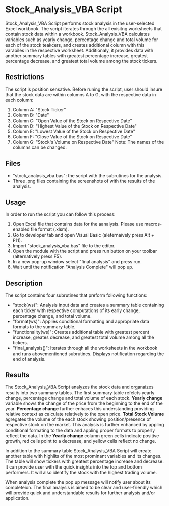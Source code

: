 # Stock_Analysis_VBA Script

Stock_Analysis_VBA Script performs stock analysis in the user-selected Excel workbook. The script iterates through the all exisitng worksheets that contain stock data within a workbook. Stock_Analysis_VBA calculates variables such as yearly change, percentage change and total volume for each of the stock teakcers, and creates additional column with this varabiles in the respective worksheet. Additionaly, it provides data with another summary tables with greatest percentage increase, greatest percentage decrease, and greatest total volume among the stock tickers.

## Restrictions

The script is position sensative. Before runing the script, user should insure that the stock data are within columns A to G, with the respective data in each column:
  1. Column A: "Stock Ticker"
  2. Column B: "Date"
  3. Column C: "Open Value of the Stock on Respective Date"
  4. Column D: "Highest Value of the Stock on Respective Date"
  5. Column E: "Lowest Value of the Stock on Respective Date"
  4. Column F: "Close Value of the Stock on Respective Date"
  6. Column G: "Stock's Volume on Respective Date"
Note: The names of the columns can be changed.

## Files

 - "stock_analysis_vba.bas": the script with the subrutines for the analysis.
 - Three .png files containing the screenshots of with the results of the analysis.

## Usage 

In order to run the script you can follow this process:
  1. Open Excel file that contains data for the aanalysis. Please use macros-enabled file format (.xlsm).
  2. Go to developer tab and open Visual Basic (aleternaively press Alt + F11).
  3. Import "stock_analysis_vba.bas" file to the editor.
  4. Open the module with the script and press run button on your toolbar (alternatively press F5).
  5. In a new pop-up window select "final analysis" and press run.
  6. Wait until the notification "Analysis Complete" will pop up.

## Description

The script contains four subrutines that preform following functions:
  - "stock(ws)": Analysis input data and creates a summary table containing each ticker with respective computations of its early change, percentage change, and total volume.
  - "format(ws)": Applies conditional formatting and appropriate data formats to the summary table.
  - "functionality(ws)": Creates additional table with greatest percent increase, greates decrease, and  greatest total volume among all the tickers.
  - "final_analysis()": Iterates through all the worksheets in the workbook and runs abovementioned subrutines. Displays notification regarding the end of analysis.
    
## Results 
The Stock_Analysis_VBA Script analyzes the stock data and organaizes results into two summary tables. The first summary table refelcts yearly change, percentage change and total volume of each stock. **Yearly change** variable shows the change of the price from the beginning to the end of the year. **Percentage change** further enhaces this understanding providing relative context as calculate relatively to the open price. **Total Stock Volume** agregates the volume of the each stock showing position/presence of respective stock on the market. This analysis is further enhanced by appling conditional formating to the data and appling proper formats to properly reflect the data. In the **Yearly change** column green cells indicate positive growth, red cells point to a decrease, and yellow cells reflect no change. 

In addition to the summary table Stock_Analysis_VBA Script will create another table with highlits of the most prominant variables and its changes. The table will show tickers with greatest percentage increase and decrease. It can provide user with the quick insights into the top and bottom performers. It will also identify the stock with the highest trading volume. 

When analysis complete the pop up message will notify user about its completeion. The final analysis is aimed to be clear and user-friendly which will provide quick and understandable results for further analysis and/or application.

